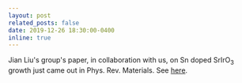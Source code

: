 ```yaml
---
layout: post
related_posts: false
date: 2019-12-26 18:30:00-0400
inline: true
---
```


Jian Liu's group's paper, in collaboration with us, on Sn doped SrIrO<sub>3</sub> growth just came out in Phys. Rev. Materials. See [here](/publications/#jang2019epitaxialgrowth).
